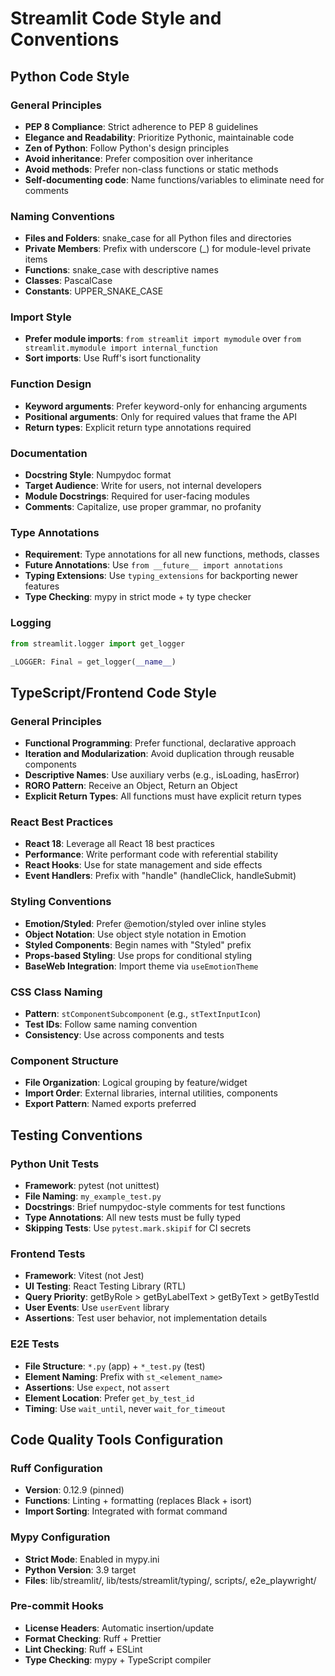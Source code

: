 # Streamlit Code Style and Conventions

## Python Code Style

### General Principles
- **PEP 8 Compliance**: Strict adherence to PEP 8 guidelines
- **Elegance and Readability**: Prioritize Pythonic, maintainable code
- **Zen of Python**: Follow Python's design principles
- **Avoid inheritance**: Prefer composition over inheritance
- **Avoid methods**: Prefer non-class functions or static methods
- **Self-documenting code**: Name functions/variables to eliminate need for comments

### Naming Conventions
- **Files and Folders**: snake_case for all Python files and directories
- **Private Members**: Prefix with underscore (_) for module-level private items
- **Functions**: snake_case with descriptive names
- **Classes**: PascalCase
- **Constants**: UPPER_SNAKE_CASE

### Import Style
- **Prefer module imports**: `from streamlit import mymodule` over `from streamlit.mymodule import internal_function`
- **Sort imports**: Use Ruff's isort functionality

### Function Design
- **Keyword arguments**: Prefer keyword-only for enhancing arguments
- **Positional arguments**: Only for required values that frame the API
- **Return types**: Explicit return type annotations required

### Documentation
- **Docstring Style**: Numpydoc format
- **Target Audience**: Write for users, not internal developers
- **Module Docstrings**: Required for user-facing modules
- **Comments**: Capitalize, use proper grammar, no profanity

### Type Annotations
- **Requirement**: Type annotations for all new functions, methods, classes
- **Future Annotations**: Use `from __future__ import annotations`
- **Typing Extensions**: Use `typing_extensions` for backporting newer features
- **Type Checking**: mypy in strict mode + ty type checker

### Logging
```python
from streamlit.logger import get_logger

_LOGGER: Final = get_logger(__name__)
```

## TypeScript/Frontend Code Style

### General Principles
- **Functional Programming**: Prefer functional, declarative approach
- **Iteration and Modularization**: Avoid duplication through reusable components
- **Descriptive Names**: Use auxiliary verbs (e.g., isLoading, hasError)
- **RORO Pattern**: Receive an Object, Return an Object
- **Explicit Return Types**: All functions must have explicit return types

### React Best Practices
- **React 18**: Leverage all React 18 best practices
- **Performance**: Write performant code with referential stability
- **React Hooks**: Use for state management and side effects
- **Event Handlers**: Prefix with "handle" (handleClick, handleSubmit)

### Styling Conventions
- **Emotion/Styled**: Prefer @emotion/styled over inline styles
- **Object Notation**: Use object style notation in Emotion
- **Styled Components**: Begin names with "Styled" prefix
- **Props-based Styling**: Use props for conditional styling
- **BaseWeb Integration**: Import theme via `useEmotionTheme`

### CSS Class Naming
- **Pattern**: `stComponentSubcomponent` (e.g., `stTextInputIcon`)
- **Test IDs**: Follow same naming convention
- **Consistency**: Use across components and tests

### Component Structure
- **File Organization**: Logical grouping by feature/widget
- **Import Order**: External libraries, internal utilities, components
- **Export Pattern**: Named exports preferred

## Testing Conventions

### Python Unit Tests
- **Framework**: pytest (not unittest)
- **File Naming**: `my_example_test.py`
- **Docstrings**: Brief numpydoc-style comments for test functions
- **Type Annotations**: All new tests must be fully typed
- **Skipping Tests**: Use `pytest.mark.skipif` for CI secrets

### Frontend Tests
- **Framework**: Vitest (not Jest)
- **UI Testing**: React Testing Library (RTL)
- **Query Priority**: getByRole > getByLabelText > getByText > getByTestId
- **User Events**: Use `userEvent` library
- **Assertions**: Test user behavior, not implementation details

### E2E Tests
- **File Structure**: `*.py` (app) + `*_test.py` (test)
- **Element Naming**: Prefix with `st_<element_name>`
- **Assertions**: Use `expect`, not `assert`
- **Element Location**: Prefer `get_by_test_id`
- **Timing**: Use `wait_until`, never `wait_for_timeout`

## Code Quality Tools Configuration

### Ruff Configuration
- **Version**: 0.12.9 (pinned)
- **Functions**: Linting + formatting (replaces Black + isort)
- **Import Sorting**: Integrated with format command

### Mypy Configuration
- **Strict Mode**: Enabled in mypy.ini
- **Python Version**: 3.9 target
- **Files**: lib/streamlit/, lib/tests/streamlit/typing/, scripts/, e2e_playwright/

### Pre-commit Hooks
- **License Headers**: Automatic insertion/update
- **Format Checking**: Ruff + Prettier
- **Lint Checking**: Ruff + ESLint
- **Type Checking**: mypy + TypeScript compiler